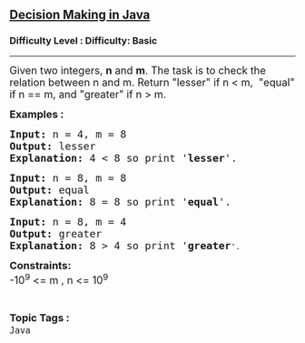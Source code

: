 <h2><a href="https://www.geeksforgeeks.org/problems/java-if-else-decision-making0924/1?page=1&category=Java&sortBy=submissions">Decision Making in Java</a></h2><h3>Difficulty Level : Difficulty: Basic</h3><hr><div class="problems_problem_content__Xm_eO"><p><span style="font-size: 18px;">Given two integers, <strong>n</strong>&nbsp;and <strong>m</strong>. The task is to check the relation between n and m. Return "</span><span style="font-size: 18px;">lesser" if n &lt; m,&nbsp; "</span><span style="font-size: 18px;">equal" if n == m, and "</span><span style="font-size: 18px;">greater" if n &gt; m.</span></p>
<p><strong><span style="font-size: 18px;">Examples : <br></span></strong></p>
<pre><span style="font-size: 18px;"><strong>Input: </strong>n = 4, m = 8</span>
<span style="font-size: 18px;"><strong>Output: </strong>lesser</span>
<span style="font-size: 18px;"><strong>Explanation: </strong>4 &lt; 8 so print '<strong>lesser</strong>'.</span></pre>
<pre><span style="font-size: 18px;"><strong>Input: </strong>n = 8, m = 8</span>
<span style="font-size: 18px;"><strong>Output: </strong>equal</span>
<span style="font-size: 18px;"><strong>Explanation: </strong>8 = 8 so print '<strong>equal</strong>'.</span></pre>
<pre><span style="font-size: 18px;"><strong>Input: </strong>n = 8, m = 4</span>
<span style="font-size: 18px;"><strong>Output: </strong>greater</span>
<span style="font-size: 18px;"><strong>Explanation: </strong>8 &gt; 4 so print '<strong>greater</strong></span>'.</pre>
<p><span style="font-size: 18px;"><strong>Constraints:</strong><br>-10<sup>9</sup> &lt;= m , n &lt;= 10<sup>9</sup><br></span></p></div><br><p><span style=font-size:18px><strong>Topic Tags : </strong><br><code>Java</code>&nbsp;